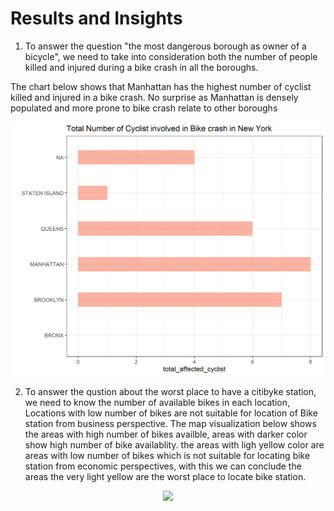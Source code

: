 # Results and Insights

1) To answer the question "the most dangerous borough as owner of a bicycle", we need to take into consideration both the number of people killed and injured during a bike crash in all the boroughs.

The chart below shows that Manhattan has the highest number of cyclist killed and injured in a bike crash. No surprise as Manhattan is densely populated and more prone to bike crash relate to other boroughs

<p align="center">
<img src="visualization/cyclist_crashed.png">
</p>

2) To answer the qustion about the worst place to have a citibyke station, we need to know the number of available bikes in each location, Locations with low number of bikes are not suitable for location of Bike station from business perspective. The map visualization below shows the areas with high number of bikes availble, areas with darker color show high number of bike availablity. the areas with ligh yellow color are areas with low number of bikes which is not suitable for locating bike station from economic perspectives, with this we can conclude the areas the very light yellow are the worst place to locate bike station.

<p align="center">
<img src="visualization/bike_available.png">
</p>
